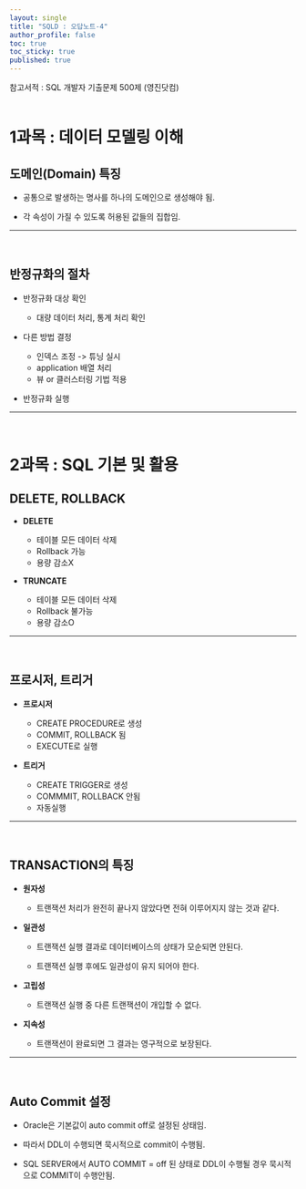 ```yaml
---
layout: single
title: "SQLD : 오답노트-4"
author_profile: false
toc: true
toc_sticky: true
published: true
---
```


<div class="notice--primary" style="fontweight:bold">
참고서적 : SQL 개발자 기출문제 500제 (영진닷컴)
</div>

<br>

# 1과목 : 데이터 모델링 이해

## 도메인(Domain) 특징
  
  - 공통으로 발생하는 명사를 하나의 도메인으로 생성해야 됨.
  
  - 각 속성이 가질 수 있도록 허용된 값들의 집합임.

<hr>
<br>

## 반정규화의 절차
  
  - 반정규화 대상 확인
    * 대량 데이터 처리, 통계 처리 확인
  
  - 다른 방법 결정
    * 인덱스 조정 -> 튜닝 실시
    * application 배열 처리
    * 뷰 or 클러스터링 기법 적용
  
  - 반정규화 실행

<hr>
<br>


# 2과목 : SQL 기본 및 활용

## DELETE, ROLLBACK
  * **DELETE**
    - 테이블 모든 데이터 삭제
    - Rollback 가능
    - 용량 감소X
  
  * **TRUNCATE**
    - 테이블 모든 데이터 삭제
    - Rollback 불가능
    - 용량 감소O

<hr>
<br>

## 프로시저, 트리거
  * **프로시저**
      - CREATE PROCEDURE로 생성
      - COMMIT, ROLLBACK 됨
      - EXECUTE로 실행
  
  * **트리거**
      - CREATE TRIGGER로 생성
      - COMMMIT, ROLLBACK 안됨
      - 자동실행

<hr>
<br>

## TRANSACTION의 특징
  - **원자성**
  
    * 트랜잭션 처리가 완전히 끝나지 않았다면 전혀 이루어지지 않는 것과 같다.
  
  
  - **일관성**
  
    * 트랜잭션 실행 결과로 데이터베이스의 상태가 모순되면 안된다.
  
    * 트랜잭션 실행 후에도 일관성이 유지 되어야 한다.
  
  
  - **고립성**
  
    * 트랜잭션 실행 중 다른 트랜잭션이 개입할 수 없다.
  
  
  - **지속성**
  
    * 트랜잭션이 완료되면 그 결과는 영구적으로 보장된다.

<hr>
<br>

## Auto Commit 설정
  - Oracle은 기본값이 auto commit off로 설정된 상태임.
  
  - 따라서 DDL이 수행되면 묵시적으로 commit이 수행됨.
  
  - SQL SERVER에서 AUTO COMMIT = off 된 상태로 DDL이 수행될 경우 묵시적으로 COMMIT이 수행안됨.
